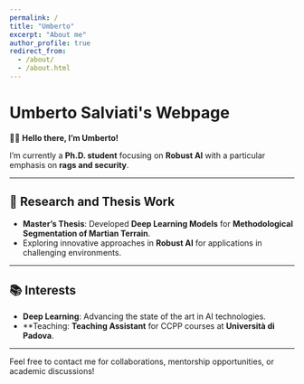 ```yaml
---
permalink: /
title: "Umberto"
excerpt: "About me"
author_profile: true
redirect_from: 
  - /about/
  - /about.html
---
```

# Umberto Salviati's Webpage

👋🏼 **Hello there, I’m Umberto!**

I’m currently a **Ph.D. student** focusing on **Robust AI** with a particular emphasis on **rags and security**.

---

## 🔬 Research and Thesis Work

- **Master’s Thesis**: Developed **Deep Learning Models** for **Methodological Segmentation of Martian Terrain**.
- Exploring innovative approaches in **Robust AI** for applications in challenging environments.

---

## 📚 Interests

- **Deep Learning**: Advancing the state of the art in AI technologies.
- **Teaching: **Teaching Assistant** for CCPP courses at **Università di Padova**.

---

Feel free to contact me for collaborations, mentorship opportunities, or academic discussions!
